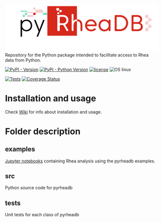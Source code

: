 ![logo](./readme_img/pyrheadb_logo.png)
Repository for the Python package intended to facilitate access to Rhea data from Python.

[![PyPI - Version](https://img.shields.io/pypi/v/pyrheadb.svg?logo=pypi&label=PyPI&logoColor=silver)](https://pypi.org/project/pyrheadb/)
[![PyPI - Python Version](https://img.shields.io/pypi/pyversions/pyrheadb.svg?logo=python&label=Python&logoColor=silver)](https://pypi.org/project/pyrheadb/)
[![license](https://img.shields.io/pypi/l/pyrheadb.svg?color=%2334D058)](https://github.com/sib-swiss/pyrheadb/blob/main/LICENSE)
![OS linux](https://img.shields.io/badge/OS-Linux-green)

[![Tests](https://github.com/sib-swiss/pyrheadb/actions/workflows/test.yml/badge.svg)](https://github.com/sib-swiss/pyrheadb/actions/workflows/test.yml)
[![Coverage Status](https://coveralls.io/repos/github/sib-swiss/pyrheadb/badge.svg?branch=main)](https://coveralls.io/github/sib-swiss/pyrheadb?branch=main)

Installation and usage
======================
Check [Wiki](https://github.com/sib-swiss/pyrheadb/wiki) for info about installation and usage.


Folder description
==================

## examples
[Jupyter notebooks](examples) containing Rhea analysis using the pyrheadb examples.

## src
Python source code for pyrheadb

## tests
Unit tests for each class of pyrheadb
